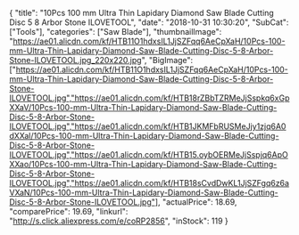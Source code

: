 {
	"title": "10Pcs 100 mm Ultra Thin Lapidary Diamond Saw Blade Cutting Disc 5 8  Arbor Stone ILOVETOOL",
	"date": "2018-10-31 10:30:20",
	"SubCat": ["Tools"],
	"categories": ["Saw Blade"],
	"thumbnailImage": "https://ae01.alicdn.com/kf/HTB11O1hdxsIL1JjSZFqq6AeCpXaH/10Pcs-100-mm-Ultra-Thin-Lapidary-Diamond-Saw-Blade-Cutting-Disc-5-8-Arbor-Stone-ILOVETOOL.jpg_220x220.jpg",
	"BigImage": ["https://ae01.alicdn.com/kf/HTB11O1hdxsIL1JjSZFqq6AeCpXaH/10Pcs-100-mm-Ultra-Thin-Lapidary-Diamond-Saw-Blade-Cutting-Disc-5-8-Arbor-Stone-ILOVETOOL.jpg","https://ae01.alicdn.com/kf/HTB18rZBbTZRMeJjSspkq6xGpXXaV/10Pcs-100-mm-Ultra-Thin-Lapidary-Diamond-Saw-Blade-Cutting-Disc-5-8-Arbor-Stone-ILOVETOOL.jpg","https://ae01.alicdn.com/kf/HTB1JKMFbRUSMeJjy1zjq6A0dXXal/10Pcs-100-mm-Ultra-Thin-Lapidary-Diamond-Saw-Blade-Cutting-Disc-5-8-Arbor-Stone-ILOVETOOL.jpg","https://ae01.alicdn.com/kf/HTB15.oybOERMeJjSspjq6ApOXXao/10Pcs-100-mm-Ultra-Thin-Lapidary-Diamond-Saw-Blade-Cutting-Disc-5-8-Arbor-Stone-ILOVETOOL.jpg","https://ae01.alicdn.com/kf/HTB18sCvdDwKL1JjSZFgq6z6aVXaN/10Pcs-100-mm-Ultra-Thin-Lapidary-Diamond-Saw-Blade-Cutting-Disc-5-8-Arbor-Stone-ILOVETOOL.jpg"],
	"actualPrice": 18.69,
	"comparePrice": 19.69,
	"linkurl": "http://s.click.aliexpress.com/e/coRP2856",
	"inStock": 119
}
